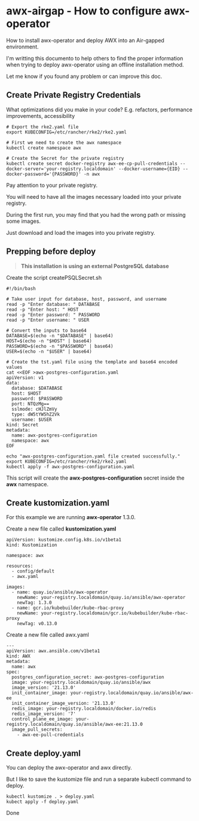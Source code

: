
# awx-airgap - How to configure awx-operator

How to install awx-operator and deploy AWX into an Air-gapped environment.

I'm writting this documento to help others to find the proper information when trying to deploy awx-operator using an offline installation method.

Let me know if you found any problem or can improve this doc.



## Create Private Registry Credentials

What optimizations did you make in your code? E.g. refactors, performance improvements, accessibility

```
# Export the rke2.yaml file
export KUBECONFIG=/etc/rancher/rke2/rke2.yaml
 
# First we need to create the awx namespace
kubectl create namespace awx
 
# Create the Secret for the private registry
kubectl create secret docker-registry awx-ee-cp-pull-credentials --docker-server='your-registry.localdomain' --docker-username={EID} --docker-password='{PASSWORD}' -n awx
```

Pay attention to your private registry.

You will need to have all the images necessary loaded into your private registry.

During the first run, you may find that you had the wrong path or missing some images.

Just download and load the images into you private registry.


## Prepping before deploy
> **This installation is using an external PostgreSQL database**

Create the script createPSQLSecret.sh
```
#!/bin/bash

# Take user input for database, host, password, and username
read -p "Enter database: " DATABASE
read -p "Enter host: " HOST
read -p "Enter password: " PASSWORD
read -p "Enter username: " USER

# Convert the inputs to base64
DATABASE=$(echo -n "$DATABASE" | base64)
HOST=$(echo -n "$HOST" | base64)
PASSWORD=$(echo -n "$PASSWORD" | base64)
USER=$(echo -n "$USER" | base64)

# Create the tst.yaml file using the template and base64 encoded values
cat <<EOF >awx-postgres-configuration.yaml
apiVersion: v1
data:
  database: $DATABASE
  host: $HOST
  password: $PASSWORD
  port: NTQzMg==
  sslmode: cHJlZmVy
  type: dW5tYW5hZ2Vk
  username: $USER
kind: Secret
metadata:
  name: awx-postgres-configuration
  namespace: awx
EOF

echo "awx-postgres-configuration.yaml file created successfully."
export KUBECONFIG=/etc/rancher/rke2/rke2.yaml
kubectl apply -f awx-postgres-configuration.yaml
```

This script will create the **awx-postgres-configuration** secret inside the **awx** namespace.

## Create kustomization.yaml

For this example we are running **awx-operator** 1.3.0.

Create a new file called **kustomization.yaml**

```
apiVersion: kustomize.config.k8s.io/v1beta1
kind: Kustomization

namespace: awx

resources:
  - config/default
  - awx.yaml

images:
  - name: quay.io/ansible/awx-operator
    newName: your-registry.localdomain/quay.io/ansible/awx-operator
    newTag: 1.3.0
  - name: gcr.io/kubebuilder/kube-rbac-proxy
    newName: your-registry.localdomain/gcr.io/kubebuilder/kube-rbac-proxy
    newTag: v0.13.0
```

Create a new file called awx.yaml

```
---
apiVersion: awx.ansible.com/v1beta1
kind: AWX
metadata:
  name: awx
spec:
  postgres_configuration_secret: awx-postgres-configuration
  image: your-registry.localdomain/quay.io/ansible/awx
  image_version: '21.13.0'
  init_container_image: your-registry.localdomain/quay.io/ansible/awx-ee
  init_container_image_version: '21.13.0'
  redis_image: your-registry.localdomain/docker.io/redis
  redis_image_version: '7'
  control_plane_ee_image: your-registry.localdomain/quay.io/ansible/awx-ee:21.13.0
  image_pull_secrets:
    - awx-ee-pull-credentials
```

## Create deploy.yaml

You can deploy the awx-operator and awx directly.

But I like to save the kustomize file and run a separate kubectl command to deploy.

```
kubectl kustomize . > deploy.yaml
kubect apply -f deploy.yaml
```

Done
